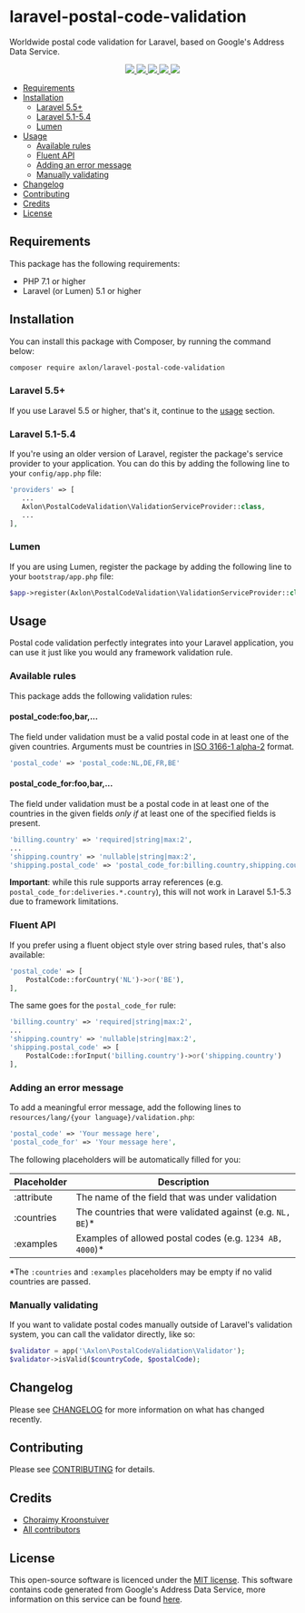# laravel-postal-code-validation
Worldwide postal code validation for Laravel, based on Google's Address Data Service.

<p align="center">
    <a href="https://travis-ci.org/axlon/laravel-postal-code-validation">
        <img src="https://travis-ci.org/axlon/laravel-postal-code-validation.svg?branch=master">
    </a>
    <a href="https://packagist.org/packages/axlon/laravel-postal-code-validation">
        <img src="https://poser.pugx.org/axlon/laravel-postal-code-validation/downloads">
    </a>
    <a href="https://packagist.org/packages/axlon/laravel-postal-code-validation">
        <img src="https://poser.pugx.org/axlon/laravel-postal-code-validation/version">
    </a>
    <a href="https://scrutinizer-ci.com/g/axlon/laravel-postal-code-validation">
        <img src="https://scrutinizer-ci.com/g/axlon/laravel-postal-code-validation/badges/coverage.png?b=master">
    </a>
    <a href="https://packagist.org/packages/axlon/laravel-postal-code-validation">
        <img src="https://poser.pugx.org/axlon/laravel-postal-code-validation/license">
    </a>
</p>

- [Requirements](#requirements)
- [Installation](#installation)
    - [Laravel 5.5+](#laravel-55)
    - [Laravel 5.1-5.4](#laravel-51-54)
    - [Lumen](#lumen)
- [Usage](#usage)
    - [Available rules](#available-rules)
    - [Fluent API](#fluent-api)
    - [Adding an error message](#adding-an-error-message)
    - [Manually validating](#manually-validating)
- [Changelog](#changelog)
- [Contributing](#contributing)
- [Credits](#credits)
- [License](#license)

## Requirements
This package has the following requirements:

- PHP 7.1 or higher
- Laravel (or Lumen) 5.1 or higher

## Installation
You can install this package with Composer, by running the command below:

```bash
composer require axlon/laravel-postal-code-validation
```

### Laravel 5.5+
If you use Laravel 5.5 or higher, that's it, continue to the [usage](#usage) section.

### Laravel 5.1-5.4
If you're using an older version of Laravel, register the package's service provider to your application. You can do
this by adding the following line to your `config/app.php` file:

```php
'providers' => [
   ...
   Axlon\PostalCodeValidation\ValidationServiceProvider::class,
   ...
],
```

### Lumen
If you are using Lumen, register the package by adding the following line to your `bootstrap/app.php` file:

```php
$app->register(Axlon\PostalCodeValidation\ValidationServiceProvider::class);
```

## Usage
Postal code validation perfectly integrates into your Laravel application, you can use it just like you would any
framework validation rule.

### Available rules
This package adds the following validation rules:

#### postal_code:foo,bar,...
The field under validation must be a valid postal code in at least one of the given countries. Arguments must be
countries in [ISO 3166-1 alpha-2](https://en.wikipedia.org/wiki/ISO_3166-1_alpha-2) format.

```php
'postal_code' => 'postal_code:NL,DE,FR,BE'
```

#### postal_code_for:foo,bar,...
The field under validation must be a postal code in at least one of the countries in the given fields _only if_ at least
one of the specified fields is present.

```php
'billing.country' => 'required|string|max:2',
...
'shipping.country' => 'nullable|string|max:2',
'shipping.postal_code' => 'postal_code_for:billing.country,shipping.country'
```

**Important**: while this rule supports array references (e.g. `postal_code_for:deliveries.*.country`), this will not
work in Laravel 5.1-5.3 due to framework limitations.

### Fluent API
If you prefer using a fluent object style over string based rules, that's also available:

```php
'postal_code' => [
    PostalCode::forCountry('NL')->or('BE'),
],
```

The same goes for the `postal_code_for` rule:

```php
'billing.country' => 'required|string|max:2',
...
'shipping.country' => 'nullable|string|max:2',
'shipping.postal_code' => [
    PostalCode::forInput('billing.country')->or('shipping.country')
],
```

### Adding an error message
To add a meaningful error message, add the following lines to `resources/lang/{your language}/validation.php`:

```php
'postal_code' => 'Your message here',
'postal_code_for' => 'Your message here',
```

The following placeholders will be automatically filled for you:

Placeholder | Description
------------|------------
:attribute  | The name of the field that was under validation
:countries  | The countries that were validated against (e.g. `NL, BE`)*
:examples   | Examples of allowed postal codes (e.g. `1234 AB, 4000`)*

*The `:countries` and `:examples` placeholders may be empty if no valid countries are passed.

### Manually validating
If you want to validate postal codes manually outside of Laravel's validation system, you can call the validator
directly, like so:

```php
$validator = app('\Axlon\PostalCodeValidation\Validator');
$validator->isValid($countryCode, $postalCode);
```

## Changelog
Please see [CHANGELOG](CHANGELOG.md) for more information on what has changed recently.

## Contributing
Please see [CONTRIBUTING](CONTRIBUTING.md) for details.

## Credits
- [Choraimy Kroonstuiver](https://github.com/axlon)
- [All contributors](https://github.com/axlon/laravel-postal-code-validation/contributors)

## License
This open-source software is licenced under the [MIT license](LICENSE.md). This software contains code generated from
Google's Address Data Service, more information on this service can be found
[here](https://github.com/google/libaddressinput/wiki/AddressValidationMetadata).
